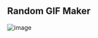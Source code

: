 ## Random GIF Maker
![image](https://user-images.githubusercontent.com/82459123/213941032-95919e67-d10c-45b6-8e82-78e93c48aba6.png)


